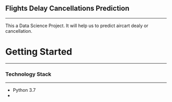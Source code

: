 ## Flights Delay Cancellations Prediction
---
This a Data Science Project. It will help us to predict aircart dealy or cancellation. 
# Getting Started
---
### Technology Stack 
---
 - Python 3.7
 - 
